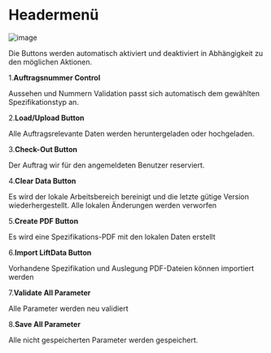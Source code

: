 # Headermenü

![image](HelpImages/image44.png)

Die Buttons werden automatisch aktiviert und deaktiviert in Abhängigkeit zu den möglichen Aktionen.

1.**Auftragsnummer Control**

Aussehen und Nummern Validation passt sich automatisch dem gewählten Spezifikationstyp an.

2.**Load/Upload Button**

Alle Auftragsrelevante Daten werden heruntergeladen oder hochgeladen.

3.**Check-Out Button**

Der Auftrag wir für den angemeldeten Benutzer reserviert.

4.**Clear Data Button**

Es wird der lokale Arbeitsbereich bereinigt und die letzte gütige Version wiederhergestellt. Alle lokalen Änderungen werden verworfen

5.**Create PDF Button**

Es wird eine Spezifikations-PDF mit den lokalen Daten erstellt

6.**Import LiftData Button**

Vorhandene Spezifikation und Auslegung PDF-Dateien können importiert werden

7.**Validate All Parameter**

Alle Parameter werden neu validiert

8.**Save All Parameter**

Alle nicht gespeicherten Parameter werden gespeichert.
